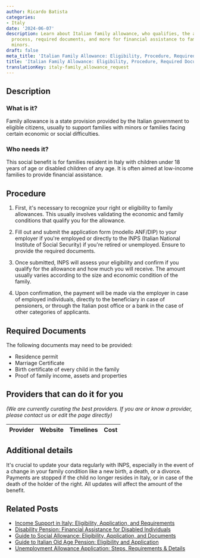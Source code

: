 ```yaml
---
author: Ricardo Batista
categories:
- Italy
date: '2024-06-07'
description: Learn about Italian family allowance, who qualifies, the application
  process, required documents, and more for financial assistance to families with
  minors.
draft: false
meta_title: 'Italian Family Allowance: Eligibility, Procedure, Required Documents'
title: 'Italian Family Allowance: Eligibility, Procedure, Required Documents'
translationKey: italy-family_allowance_request
---
```


## Description
### What is it?
Family allowance is a state provision provided by the Italian government to eligible citizens, usually to support families with minors or families facing certain economic or social difficulties.

### Who needs it?
This social benefit is for families resident in Italy with children under 18 years of age or disabled children of any age. It is often aimed at low-income families to provide financial assistance. 

## Procedure

1. First, it's necessary to recognize your right or eligibility to family allowances. This usually involves validating the economic and family conditions that qualify you for the allowance.

2. Fill out and submit the application form (modello ANF/DIP) to your employer if you're employed or directly to the INPS (Italian National Institute of Social Security) if you're retired or unemployed. Ensure to provide the required documents.

3. Once submitted, INPS will assess your eligibility and confirm if you qualify for the allowance and how much you will receive. The amount usually varies according to the size and economic condition of the family.

4. Upon confirmation, the payment will be made via the employer in case of employed individuals, directly to the beneficiary in case of pensioners, or through the Italian post office or a bank in the case of other categories of applicants.

## Required Documents

The following documents may need to be provided:
- Residence permit
- Marriage Certificate
- Birth certificate of every child in the family
- Proof of family income, assets and properties 

## Providers that can do it for you

_(We are currently curating the best providers. If you are or know a provider, please contact us or edit the page directly)_

| Provider        |     Website     |     Timelines    |       Cost      |
| :-------------: | :-------------: |  :-------------: | :-------------: |

## Additional details
It's crucial to update your data regularly with INPS, especially in the event of a change in your family condition like a new birth, a death, or a divorce. Payments are stopped if the child no longer resides in Italy, or in case of the death of the holder of the right. All updates will affect the amount of the benefit.


## Related Posts

- [Income Support in Italy: Eligibility, Application, and Requirements](https://tramitit.com/guides/italy/income_support_application/)
- [Disability Pension: Financial Assistance for Disabled Individuals](https://tramitit.com/guides/italy/disability_pension_application/)
- [Guide to Social Allowance: Eligibility, Application, and Documents](https://tramitit.com/guides/italy/social_allowance_application/)
- [Guide to Italian Old Age Pension: Eligibility and Application](https://tramitit.com/guides/italy/old_age_pension_application/)
- [Unemployment Allowance Application: Steps, Requirements & Details](https://tramitit.com/guides/italy/unemployment_allowance_application/)